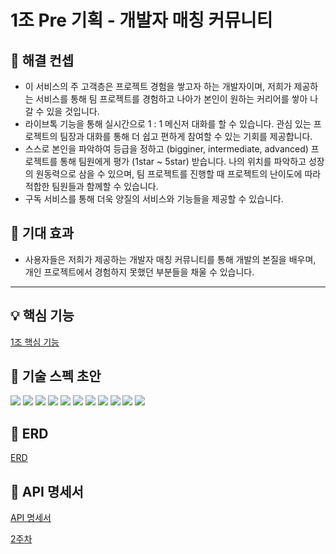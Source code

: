 # 1조 Pre 기획 - 개발자 매칭 커뮤니티

## **💪 해결 컨셉**

- 이 서비스의 주 고객층은 프로젝트 경험을 쌓고자 하는 개발자이며, 저희가 제공하는 서비스를 통해 팀 프로젝트를 경험하고 나아가 본인이 원하는 커리어를 쌓아 나갈 수 있을 것입니다.
- 라이브톡 기능을 통해 실시간으로 1 : 1 메신저 대화를 할 수 있습니다.
관심 있는 프로젝트의 팀장과 대화를 통해 더 쉽고 편하게 참여할 수 있는 기회를 제공합니다.
- 스스로 본인을 파악하여 등급을 정하고 (bigginer, intermediate, advanced) 프로젝트를 통해 팀원에게 평가 (1star ~ 5star) 받습니다. 나의 위치를 파악하고 성장의 원동력으로 삼을 수 있으며, 팀 프로젝트를 진행할 때 프로젝트의 난이도에 따라 적합한 팀원들과 함께할 수 있습니다.
- 구독 서비스를 통해 더욱 양질의 서비스와 기능들을 제공할 수 있습니다.

## **💪 기대 효과**

- 사용자들은 저희가 제공하는 개발자 매칭 커뮤니티를 통해 개발의 본질을 배우며,
개인 프로젝트에서 경험하지 못했던 부분들을 채울 수 있습니다.

---

## 💡 **핵심 기능**

[1조 핵심 기능](https://www.notion.so/1-abe0c1c766554129a0542031994ca86b?pvs=21)

## **💪 기술 스펙 초안**
<img src="https://img.shields.io/badge/java-007396?&logo=java&logoColor=white"> 
<img src="https://img.shields.io/badge/spring-6DB33F?&logo=spring&logoColor=white"> 
<img src="https://img.shields.io/badge/Spring boot-6DB33F?&logo=Spring boot&logoColor=white"> 
<img src="https://img.shields.io/badge/gradle-02303A?&logo=gradle&logoColor=white">
<img src="https://img.shields.io/badge/Spring Security-6DB33F?&logo=Spring Security&logoColor=white">
<img src="https://img.shields.io/badge/MySQL-4479A1?&logo=MySQL&logoColor=white">
<img src="https://img.shields.io/badge/Spring JPA-6DB33F?&logo=Spring JPA&logoColor=white">
<img src="https://img.shields.io/badge/Intellij IDEA-000000?&logo=Intellij-IDEA&logoColor=white">
<img src="https://img.shields.io/badge/GitHub-181717?&logo=GitHub&logoColor=white">
<img src="https://img.shields.io/badge/Notion-000000?&logo=Notion&logoColor=white">
<img src="https://img.shields.io/badge/Slack-4A154B?&logo=Slack&logoColor=white">

## **💪 ERD**

[ERD](https://www.notion.so/ERD-897e8ce40b8543caa3d685e7686b730a?pvs=21)

## **💪 API 명세서**

[API 명세서](https://www.notion.so/API-03cd050d606142fc999d361c8995aae7?pvs=21)

[2주차](https://www.notion.so/2-92743c24b6534be5a51fcf7a997b75a0?pvs=21)
